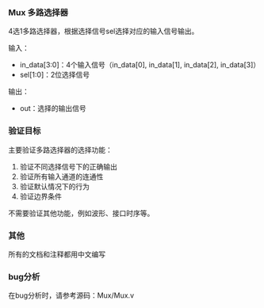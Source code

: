 
### Mux 多路选择器

4选1多路选择器，根据选择信号sel选择对应的输入信号输出。

输入：
- in_data[3:0]：4个输入信号（in_data[0], in_data[1], in_data[2], in_data[3]）
- sel[1:0]：2位选择信号

输出：
- out：选择的输出信号

### 验证目标

主要验证多路选择器的选择功能：
1. 验证不同选择信号下的正确输出
2. 验证所有输入通道的连通性
3. 验证默认情况下的行为
4. 验证边界条件

不需要验证其他功能，例如波形、接口时序等。

### 其他

所有的文档和注释都用中文编写

### bug分析

在bug分析时，请参考源码：Mux/Mux.v
